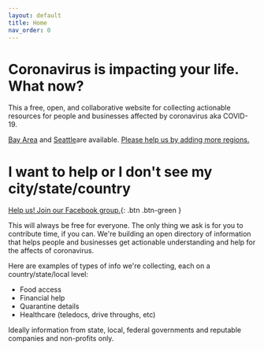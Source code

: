 ```yaml
---
layout: default
title: Home
nav_order: 0
---
```

# Coronavirus is impacting your life. What now?
This a free, open, and collaborative website for collecting actionable resources for people and businesses affected by coronavirus aka COVID-19.

[Bay Area](usa/california/bayarea/bayarea.html) and [Seattle](usa/washington/seattle/seattle.html)are available. [Please help us by adding more regions.](https://www.facebook.com/groups/coronawhatnow/announcements/)

# I want to help or I don't see my city/state/country
[Help us! Join our Facebook group.](https://www.facebook.com/groups/coronawhatnow/announcements/){: .btn .btn-green }

This will always be free for everyone. The only thing we ask is for you to contribute time, if you can. We're building an open directory of information that helps people and businesses get actionable understanding and help for the affects of coronavirus.

Here are examples of types of info we're collecting, each on a country/state/local level:
- Food access
- Financial help
- Quarantine details
- Healthcare (teledocs, drive throughs, etc)

Ideally information from state, local, federal governments and reputable companies and non-profits only.
